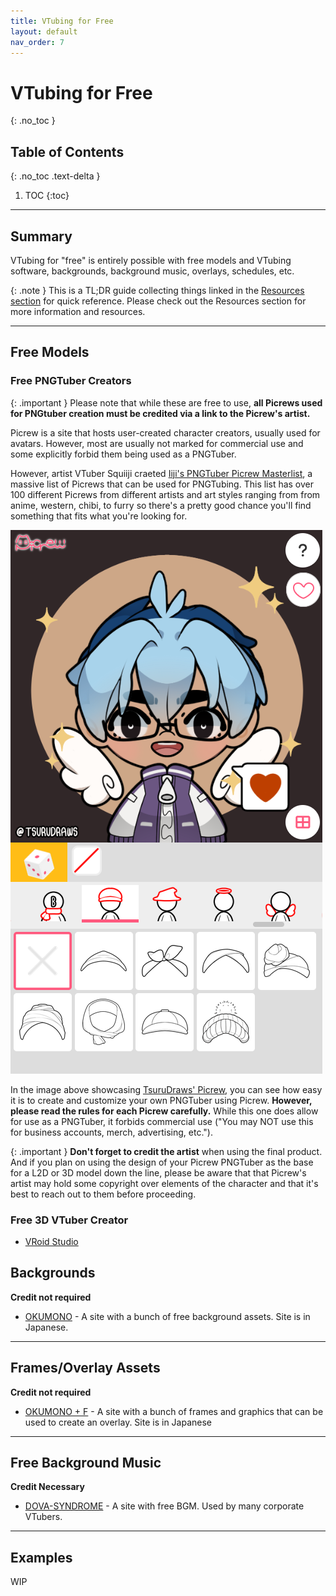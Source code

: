 ```yaml
---
title: VTubing for Free
layout: default
nav_order: 7
---
```


# VTubing for Free
{: .no_toc }

## Table of Contents
{: .no_toc .text-delta }

1. TOC
{:toc}

-----

## Summary

VTubing for "free" is entirely possible with free models and VTubing software, backgrounds, background music, overlays, schedules, etc.

{: .note }
This is a TL;DR guide collecting things linked in the [Resources section](https://vtubing.info/resources/resources.html) for quick reference. Please check out the Resources section for more information and resources.

-----

## Free Models

### Free PNGTuber Creators

{: .important }
Please note that while these are free to use, **all Picrews used for PNGtuber creation must be credited via a link to the Picrew's artist.**

Picrew is a site that hosts user-created character creators, usually used for avatars. However, most are usually not marked for commercial use and some explicitly forbid them being used as a PNGTuber.

However, artist VTuber Squiiji craeted [Iiji's PNGTuber Picrew Masterlist](https://docs.google.com/document/d/1xuLykMNFDOj_7cRN09Suqf0wecZ1VufzN9OEY9PDkzg), a massive list of Picrews that can be used for PNGTubing. This list has over 100 different Picrews from different artists and art styles ranging from from anime, western, chibi, to furry so there's a pretty good chance you'll find something that fits what you're looking for.

![TsuruDraws' PNGTuber Picrew](/assets/images/tsurudraws-pngtuber-picrew.png)

In the image above showcasing [TsuruDraws' Picrew](https://picrew.me/en/image_maker/2304839), you can see how easy it is to create and customize your own PNGTuber using Picrew. **However, please read the rules for each Picrew carefully.** While this one does allow for use as a PNGTuber, it forbids commercial use ("You may NOT use this for business accounts, merch, advertising, etc.").

{: .important }
**Don't forget to credit the artist** when using the final product. And if you plan on using the design of your Picrew PNGTuber as the base for a L2D or 3D model down the line, please be aware that that Picrew's artist may hold some copyright over elements of the character and that it's best to reach out to them before proceeding.

### Free 3D VTuber Creator
* [VRoid Studio](https://vroid.com/en/studio)

## Backgrounds

**Credit not required**
* [OKUMONO](https://sozaino.site/) - A site with a bunch of free background assets. Site is in Japanese.

-----
## Frames/Overlay Assets

**Credit not required**
* [OKUMONO + F](https://sozaino.site/f/) - A site with a bunch of frames and graphics that can be used to create an overlay. Site is in Japanese

-----

## Free Background Music

**Credit Necessary**
* [DOVA-SYNDROME](https://dova-s.jp/EN/) - A site with free BGM. Used by many corporate VTubers.

-----

## Examples
WIP